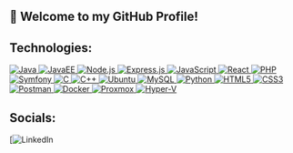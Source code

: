 <h2>👋 Welcome to my GitHub Profile!</h2>

## Technologies:

<a href="https://www.java.com/" target="_blank" title="Java Official Website">
  <img src="https://img.shields.io/badge/Java-ED8B00?style=for-the-badge&logo=java&logoColor=white" alt="Java">
</a>
<a href="#" target="_blank" title="JavaEE Official Website">
  <img src="https://img.shields.io/badge/JavaEE-007396?style=for-the-badge&logo=java&logoColor=white" alt="JavaEE">
</a>
<a href="https://nodejs.org/" target="_blank" title="Node.js Official Website">
  <img src="https://img.shields.io/badge/Node.js-43853D?style=for-the-badge&logo=node.js&logoColor=white" alt="Node.js">
</a>
<a href="https://expressjs.com/" target="_blank" title="Express.js Official Website">
  <img src="https://img.shields.io/badge/Express.js-000000?style=for-the-badge&logo=express&logoColor=white" alt="Express.js">
</a>
<a href="#" target="_blank" title="JavaScript Official Documentation">
  <img src="https://img.shields.io/badge/JavaScript-F7DF1E?style=for-the-badge&logo=javascript&logoColor=black" alt="JavaScript">
</a>
<a href="https://reactjs.org/" target="_blank" title="React Official Website">
  <img src="https://img.shields.io/badge/React-61DAFB?style=for-the-badge&logo=react&logoColor=black" alt="React">
</a>
<a href="https://www.php.net/" target="_blank" title="PHP Official Website">
  <img src="https://img.shields.io/badge/PHP-777BB4?style=for-the-badge&logo=php&logoColor=white" alt="PHP">
</a>
<a href="https://symfony.com/" target="_blank" title="Symfony Official Website">
  <img src="https://img.shields.io/badge/Symfony-000000?style=for-the-badge&logo=symfony&logoColor=white" alt="Symfony">
</a>
<a href="#" target="_blank" title="C Language Information">
  <img src="https://img.shields.io/badge/C-A8B9CC?style=for-the-badge&logo=c&logoColor=white" alt="C">
</a>
<a href="#" target="_blank" title="C++ Official Website">
  <img src="https://img.shields.io/badge/C++-00599C?style=for-the-badge&logo=c%2B%2B&logoColor=white" alt="C++">
</a>
<a href="https://ubuntu.com/" target="_blank" title="Ubuntu Official Website">
  <img src="https://img.shields.io/badge/Ubuntu-E95420?style=for-the-badge&logo=ubuntu&logoColor=white" alt="Ubuntu" alt="Ubuntu">
</a>
<a href="https://www.mysql.com/" target="_blank" title="MySQL Official Website">
  <img src="https://img.shields.io/badge/MySQL-4479A1?style=for-the-badge&logo=mysql&logoColor=white" alt="MySQL">
</a>
<a href="https://www.python.org/" target="_blank" title="Python Official Website">
  <img src="https://img.shields.io/badge/Python-3776AB?style=for-the-badge&logo=python&logoColor=white" alt="Python">
</a>
<a href="https://developer.mozilla.org/en-US/docs/Web/Guide/HTML/HTML5" target="_blank" title="HTML5 Official Documentation">
  <img src="https://img.shields.io/badge/HTML5-E34F26?style=for-the-badge&logo=html5&logoColor=white" alt="HTML5">
</a>
<a href="https://developer.mozilla.org/en-US/docs/Web/CSS" target="_blank" title="CSS3 Official Documentation">
  <img src="https://img.shields.io/badge/CSS3-1572B6?style=for-the-badge&logo=css3&logoColor=white" alt="CSS3">
</a>
<a href="https://www.postman.com/" target="_blank" title="Postman Official Website">
  <img src="https://img.shields.io/badge/Postman-FF6C37?style=for-the-badge&logo=postman&logoColor=white" alt="Postman">
</a>
<a href="https://www.docker.com/" target="_blank" title="Docker Official Website">
  <img src="https://img.shields.io/badge/Docker-2496ED?style=for-the-badge&logo=docker&logoColor=white" alt="Docker">
</a>
<a href="https://www.proxmox.com/" target="_blank" title="Proxmox Official Website">
  <img src="https://img.shields.io/badge/Proxmox-E57000?style=for-the-badge&logo=proxmox&logoColor=white" alt="Proxmox">
</a>
<a href="https://docs.microsoft.com/en-us/windows-server/virtualization/hyper-v/hyper-v-technology-overview" target="_blank" title="Hyper-V Official Documentation">
  <img src="https://img.shields.io/badge/Hyper--V-0078D4?style=for-the-badge&logo=microsoft&logoColor=white" alt="Hyper-V">
</a>


## Socials:

[![LinkedIn](https://www.linkedin.com/in/amine-el-beqqali/)
